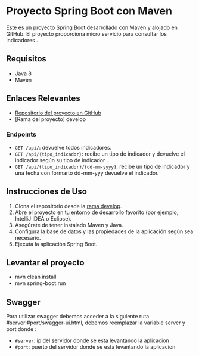 # Proyecto Spring Boot con Maven

Este es un proyecto Spring Boot desarrollado con Maven y alojado en GitHub.
El proyecto proporciona micro servicio para consultar los indicadores .

## Requisitos

- Java 8 
- Maven

## Enlaces Relevantes

- [Repositorio del proyecto en GitHub](https://github.com/universeflow/feature-demo-bco-chile.git)
- [Rama del proyecto] develop 


### Endpoints 

- `GET /api/`: devuelve todos indicadores.
- `GET /api/{tipo_indicador}`: recibe un tipo de indicador y devuelve el indicador según su tipo de indicador .
- `GET /api/{tipo_indicador}/{dd-mm-yyyy}`: recibe un tipo de indicador y una fecha con formarto dd-mm-yyy devuelve el indicador.


## Instrucciones de Uso


1. Clona el repositorio desde la [rama develop](https://github.com/universeflow/feature-demo-bco-chile.git).
2. Abre el proyecto en tu entorno de desarrollo favorito (por ejemplo, IntelliJ IDEA o Eclipse).
3. Asegúrate de tener instalado Maven y Java.
4. Configura la base de datos y las propiedades de la aplicación según sea necesario.
5. Ejecuta la aplicación Spring Boot.

## Levantar el proyecto

- mvn clean install
- mvn spring-boot:run

## Swagger 

Para utilizar swagger debemos acceder a la siguiente ruta  #server:#port/swagger-ui.html,
debemos reemplazar la variable server y port donde :
- `#server`: ip del servidor donde se esta levantando la aplicacion
- `#port`:  puerto del servidor donde se esta levantando la aplicacion

